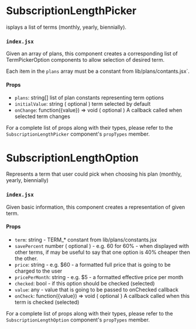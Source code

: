 SubscriptionLengthPicker
==========

isplays a list of terms (monthly, yearly, biennially).

### `index.jsx`

Given an array of plans, this component creates a corresponding list of TermPickerOption components to allow
selection of desired term.

Each item in the `plans` array must be a constant from lib/plans/contants.jsx`.

#### Props

* `plans`: string[] list of plan constants representing term options
* `initialValue`: string ( optional ) term selected by default
* `onChange`: function({value}) => void ( optional ) A callback called when selected term changes

For a complete list of props along with their types, please refer to the `SubscriptionLengthPicker` component's `propTypes` member.

SubscriptionLengthOption
==========

Represents a term that user could pick when choosing his plan (monthly, yearly, biennially)

### `index.jsx`

Given basic information, this component creates a representation of given term.

#### Props

* `term`: string - TERM_* constant from lib/plans/constants.jsx
* `savePercent` number ( optional ) - e.g. 60 for 60% - when displayed with other terms,
                                      if may be useful to say that one option is 40% cheaper
                                      then the other.
* `price`: string - e.g. $60 - a formatted full price that is going to be charged to the user
* `pricePerMonth`: string - e.g. $5 - a formatted effective price per month
* `checked`: bool - if this option should be checked (selected)
* `value`: any - value that is going to be passed to onChecked callback
* `onCheck`: function({value}) => void ( optional ) A callback called when this term is checked (selected)

For a complete list of props along with their types, please refer to the `SubscriptionLengthOption` component's `propTypes` member.
